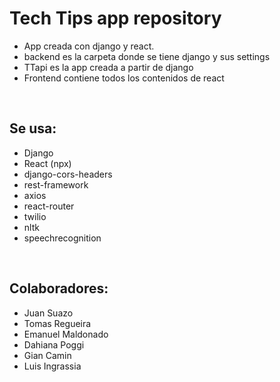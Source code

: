 # Tech Tips app repository

* App creada con django y react.
* backend es la carpeta donde se tiene django y sus settings
* TTapi es la app creada a partir de django
* Frontend contiene todos los contenidos de react

<br>

## Se usa:

* Django
* React (npx)
* django-cors-headers
* rest-framework
* axios
* react-router
* twilio
* nltk
* speechrecognition

<br>

## Colaboradores:

* Juan Suazo
* Tomas Regueira
* Emanuel Maldonado
* Dahiana Poggi
* Gian Camin
* Luis Ingrassia
